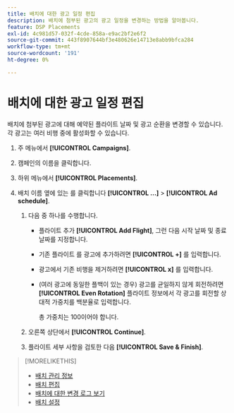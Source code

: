 ```yaml
---
title: 배치에 대한 광고 일정 편집
description: 배치에 첨부된 광고의 광고 일정을 변경하는 방법을 알아봅니다.
feature: DSP Placements
exl-id: 4c981d57-032f-4cde-858a-e9ac2bf2e6f2
source-git-commit: 443f8907644bf3e480626e14713e8abb9bfca284
workflow-type: tm+mt
source-wordcount: '191'
ht-degree: 0%

---
```


# 배치에 대한 광고 일정 편집

<!-- Some placements don't have this option. Clarify which placement types aren't eligible -- just simple ad serving placements (PG ones seem okay)? And anything else? -->

배치에 첨부된 광고에 대해 예약된 플라이트 날짜 및 광고 순환을 변경할 수 있습니다. 각 광고는 여러 비행 중에 활성화할 수 있습니다.

1. 주 메뉴에서 **[!UICONTROL Campaigns]**.

1. 캠페인의 이름을 클릭합니다.

1. 하위 메뉴에서 **[!UICONTROL Placements]**.

1. 배치 이름 옆에 있는 를 클릭합니다  **[!UICONTROL ...]** > **[!UICONTROL Ad schedule]**.

   1. 다음 중 하나를 수행합니다.

      * 플라이트 추가 **[!UICONTROL Add Flight]**, 그런 다음 시작 날짜 및 종료 날짜를 지정합니다.

      * 기존 플라이트 를 광고에 추가하려면 **[!UICONTROL +]** 를 입력합니다.

      * 광고에서 기존 비행을 제거하려면 **[!UICONTROL x]** 를 입력합니다.

      * (여러 광고에 동일한 플백이 있는 경우) 광고를 균일하지 않게 회전하려면 **[!UICONTROL Even Rotation]** 플라이트 정보에서 각 광고를 회전할 상대적 가중치를 백분율로 입력합니다.

         총 가중치는 100이어야 합니다.
   1. 오른쪽 상단에서 **[!UICONTROL Continue]**.

   1. 플라이트 세부 사항을 검토한 다음 **[!UICONTROL Save & Finish]**.


>[!MORELIKETHIS]
>
>* [배치 관리 정보](placement-about.md)
>* [배치 편집](placement-edit.md)
>* [배치에 대한 변경 로그 보기](placement-change-log.md)
>* [배치 설정](placement-settings.md)


